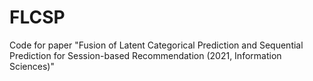 # FLCSP
Code for paper "Fusion of Latent Categorical Prediction and Sequential Prediction for Session-based Recommendation (2021, Information Sciences)"
